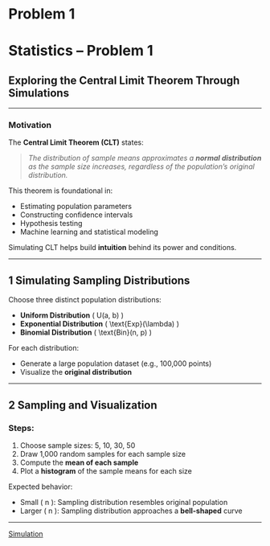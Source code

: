 # Problem 1
# Statistics – Problem 1

## Exploring the Central Limit Theorem Through Simulations

---

###  Motivation

The **Central Limit Theorem (CLT)** states:

> _The distribution of sample means approximates a **normal distribution** as the sample size increases, regardless of the population’s original distribution._

This theorem is foundational in:

- Estimating population parameters  
- Constructing confidence intervals  
- Hypothesis testing  
- Machine learning and statistical modeling

Simulating CLT helps build **intuition** behind its power and conditions.

---

## 1 Simulating Sampling Distributions

Choose three distinct population distributions:

- **Uniform Distribution** \( U(a, b) \)  
- **Exponential Distribution** \( \text{Exp}(\lambda) \)  
- **Binomial Distribution** \( \text{Bin}(n, p) \)

For each distribution:

- Generate a large population dataset (e.g., 100,000 points)  
- Visualize the **original distribution**

---

## 2 Sampling and Visualization

### Steps:

1. Choose sample sizes: 5, 10, 30, 50  
2. Draw 1,000 random samples for each sample size  
3. Compute the **mean of each sample**  
4. Plot a **histogram** of the sample means for each size

Expected behavior:

- Small \( n \): Sampling distribution resembles original population  
- Larger \( n \): Sampling distribution approaches a **bell-shaped** curve

---

[Simulation](problem1sim.html)
